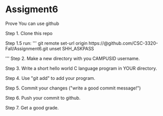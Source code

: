 Assigment6
==========

Prove You can use github

Step 1. Clone this repo

Step 1.5 
	run:
'''
git remote set-url origin https://<Your username here>@github.com/CSC-3320-Fall/Assignment6.git
unset SHH_ASKPASS

'''
Step 2. Make a new directory with you CAMPUSID username.

Step 3. Write a short hello world C language program in YOUR directory.

Step 4. Use "git add" to add your program.

Step 5. Commit your changes ("write a good commit message!")

Step 6. Push your commit to github.

Step 7. Get a good grade.
